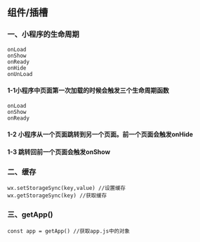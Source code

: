 ## 组件/插槽

### 一、小程序的生命周期

```
onLoad
onShow
onReady
onHide
onUnLoad
```

#### 1-1小程序中页面第一次加载的时候会触发三个生命周期函数

```
onLoad
onShow
onReady
```

#### 1-2 小程序从一个页面跳转到另一个页面。前一个页面会触发onHide

#### 1-3 跳转回前一个页面会触发onShow

### 二、缓存

```
wx.setStorageSync(key,value) //设置缓存
wx.getStorageSync(key) //获取缓存
```

### 三、getApp()

```
const app = getApp() //获取app.js中的对象
```

